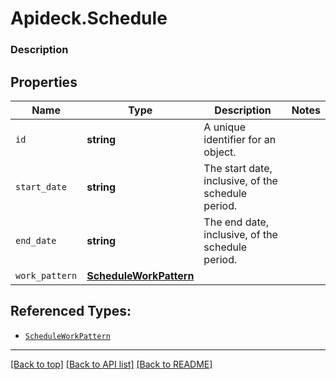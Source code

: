 # Apideck.Schedule

### Description

## Properties
Name | Type | Description | Notes
------------ | ------------- | ------------- | -------------
`id` | **string** | A unique identifier for an object. | 
`start_date` | **string** | The start date, inclusive, of the schedule period. | 
`end_date` | **string** | The end date, inclusive, of the schedule period. | 
`work_pattern` | [**ScheduleWorkPattern**](ScheduleWorkPattern.md) |  | 





## Referenced Types:



* [`ScheduleWorkPattern`](ScheduleWorkPattern.md)

---

[[Back to top]](#) [[Back to API list]](../../../../README.md#documentation-for-api-endpoints) [[Back to README]](../../../../README.md)


